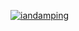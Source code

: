 [![iandamping](https://circleci.com/gh/iandamping/GamesApi/tree/Dicoding-Submission2.svg?style=svg)](https://circleci.com/gh/iandamping/GamesApi/tree/Dicoding-Submission2)
